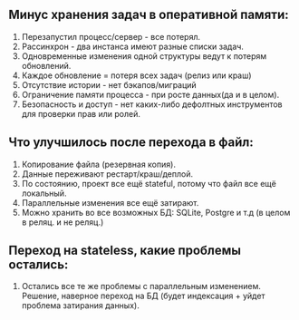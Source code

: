 ## Минус хранения задач в оперативной памяти:
1. Перезапустил процесс/сервер - все потерял.
2. Рассинхрон - два инстанса имеют разные списки задач.
3. Одновременные изменения одной структуры ведут к потерям обновлений.
4. Каждое обновление = потеря всех задач (релиз или краш)
5. Отсутствие истории - нет бэкапов/миграций
6. Ограничение памяти процесса - при росте данных(да и в целом).
7. Безопасность и доступ - нет каких-либо дефолтных инструментов для проверки прав или ролей.

## Что улучшилось после перехода в файл:
1. Копирование файла (резервная копия).
2. Данные переживают рестарт/краш/деплой.
3. По состоянию, проект все ещё stateful, потому что файл все ещё локальный.
4. Параллельные изменения все ещё затирают.
5. Можно хранить во все возможных БД: SQLite, Postgre и т.д (в целом в реляц. и не реляц.)

## Переход на stateless, какие проблемы остались:
1. Остались все те же проблемы с параллельным изменением.
Решение, наверное переход на БД (будет индексация + уйдет проблема затирания данных).
